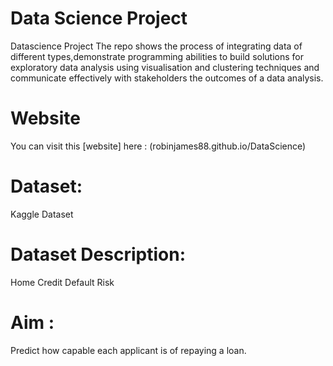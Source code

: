 # Data Science Project
  Datascience Project
  The repo shows the process of integrating data of different types,demonstrate programming abilities to build solutions for exploratory data analysis using visualisation and       clustering techniques and communicate effectively with stakeholders the outcomes of a data analysis.

# Website
 You can visit this [website] here : (robinjames88.github.io/DataScience)

# Dataset: 
  Kaggle Dataset
  
# Dataset Description: 

  Home Credit Default Risk


# Aim : 

  Predict how capable each applicant is of repaying a loan.
